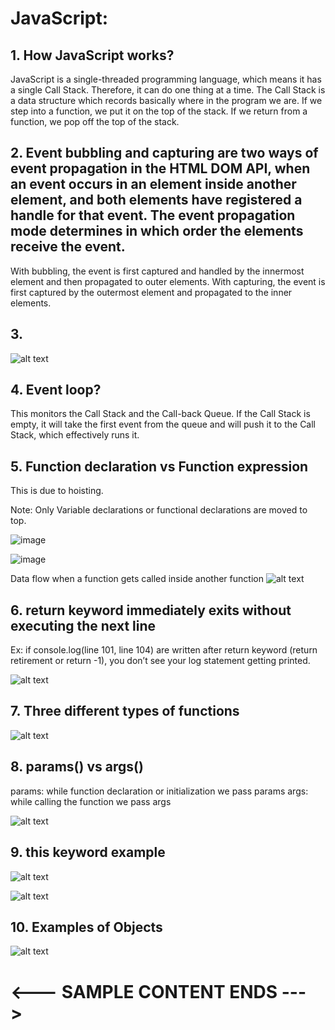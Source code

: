 # JavaScript:

## 1. How JavaScript works?

JavaScript is a single-threaded programming language, which means it has a single Call Stack. Therefore, it can do one thing at a time. The Call Stack is a data structure which records basically where in the program we are. If we step into a function, we put it on the top of the stack. If we return from a function, we pop off the top of the stack.

## 2. Event bubbling and capturing are two ways of event propagation in the HTML DOM API, when an event occurs in an element inside another element, and both elements have registered a handle for that event. The event propagation mode determines in which order the elements receive the event.

With bubbling, the event is first captured and handled by the innermost element and then propagated to outer elements.
With capturing, the event is first captured by the outermost element and propagated to the inner elements.

## 3.

![alt text](https://user-images.githubusercontent.com/42731246/142735150-21d18fcc-2df0-4ed2-a85a-b849270b3240.png)

## 4. Event loop?

This monitors the Call Stack and the Call-back Queue. If the Call Stack is empty, it will take the first event from the queue and will push it to the Call Stack, which effectively runs it.

## 5. Function declaration vs Function expression

This is due to hoisting.

Note: Only Variable declarations or functional declarations are moved to top.

![image](https://user-images.githubusercontent.com/42731246/152095426-c7074419-f6d3-4067-8964-2a480a6d032c.png)

![image](https://user-images.githubusercontent.com/42731246/152095693-ac9e3eae-db1c-4265-a04e-0429b560ee5f.png)

Data flow when a function gets called inside another function
![alt text](https://user-images.githubusercontent.com/42731246/142735165-cdbae898-cf1d-4185-8964-80ca0066903d.png)

## 6. return keyword immediately exits without executing the next line

Ex: if console.log(line 101, line 104) are written after return keyword (return retirement or return -1), you don’t see your log statement getting printed.

![alt text](https://user-images.githubusercontent.com/42731246/142735172-e9045505-a7ec-4ebe-ac35-6b67ba865829.png)

## 7. Three different types of functions

![alt text](https://user-images.githubusercontent.com/42731246/142735186-86a3c555-d324-4ff6-b089-54e2c695d43c.png)

## 8. params() vs args()

params: while function declaration or initialization we pass params
args: while calling the function we pass args

![alt text](https://user-images.githubusercontent.com/42731246/142735206-29838d26-0864-480b-bf09-d1c8e245e78a.png)

## 9. this keyword example

![alt text](https://user-images.githubusercontent.com/42731246/142735231-0b0bd898-246e-4344-95c8-6bf6ededf9fe.png)

![alt text](https://user-images.githubusercontent.com/42731246/142735233-a6a92525-1513-4c72-bcf6-616cde83ad6e.png)

## 10. Examples of Objects

![alt text](https://user-images.githubusercontent.com/42731246/142735245-43113dd4-270f-4ab6-accb-aa3dcb43298f.png)

# <--- SAMPLE CONTENT ENDS --->
